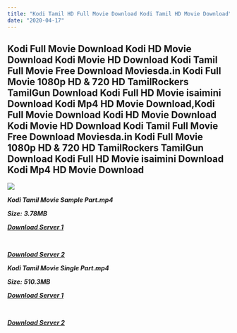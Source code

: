 ```yaml
---
title: "Kodi Tamil HD Full Movie Download Kodi Tamil HD Movie Download"
date: "2020-04-17"
---
```


## Kodi Full Movie Download Kodi HD Movie Download Kodi Movie HD Download Kodi Tamil Full Movie Free Download Moviesda.in Kodi Full Movie 1080p HD & 720 HD TamilRockers TamilGun Download Kodi Full HD Movie isaimini Download Kodi Mp4 HD Movie Download,Kodi Full Movie Download Kodi HD Movie Download Kodi Movie HD Download Kodi Tamil Full Movie Free Download Moviesda.in Kodi Full Movie 1080p HD & 720 HD TamilRockers TamilGun Download Kodi Full HD Movie isaimini Download Kodi Mp4 HD Movie Download

![](https://images.moviebuff.com/3ce54e15-a8eb-4f79-a806-d399d9afa8d6?w=1000)

**_Kodi Tamil Movie Sample Part.mp4_**

**_Size:_** **_3.78MB_**

**_[Download Server 1](http://s20.uptofiles.net//files/Tamil{300377c8a1a3ba2999b4bbe3381b1ea1a812b0b70d21946c68d529294a5c2999}202016{300377c8a1a3ba2999b4bbe3381b1ea1a812b0b70d21946c68d529294a5c2999}20Movies/Kodi{300377c8a1a3ba2999b4bbe3381b1ea1a812b0b70d21946c68d529294a5c2999}20(2016)/Kodi{300377c8a1a3ba2999b4bbe3381b1ea1a812b0b70d21946c68d529294a5c2999}20(640x360)/Kodi{300377c8a1a3ba2999b4bbe3381b1ea1a812b0b70d21946c68d529294a5c2999}20HD{300377c8a1a3ba2999b4bbe3381b1ea1a812b0b70d21946c68d529294a5c2999}20Sample.mp4)_**

**_[  
](http://s20.uptofiles.net//files/Tamil{300377c8a1a3ba2999b4bbe3381b1ea1a812b0b70d21946c68d529294a5c2999}202016{300377c8a1a3ba2999b4bbe3381b1ea1a812b0b70d21946c68d529294a5c2999}20Movies/Kodi{300377c8a1a3ba2999b4bbe3381b1ea1a812b0b70d21946c68d529294a5c2999}20(2016)/Kodi{300377c8a1a3ba2999b4bbe3381b1ea1a812b0b70d21946c68d529294a5c2999}20(640x360)/Kodi{300377c8a1a3ba2999b4bbe3381b1ea1a812b0b70d21946c68d529294a5c2999}20HD{300377c8a1a3ba2999b4bbe3381b1ea1a812b0b70d21946c68d529294a5c2999}20Sample.mp4)_**

**_[Download Server 2](http://s20.uptofiles.net//files/Tamil{300377c8a1a3ba2999b4bbe3381b1ea1a812b0b70d21946c68d529294a5c2999}202016{300377c8a1a3ba2999b4bbe3381b1ea1a812b0b70d21946c68d529294a5c2999}20Movies/Kodi{300377c8a1a3ba2999b4bbe3381b1ea1a812b0b70d21946c68d529294a5c2999}20(2016)/Kodi{300377c8a1a3ba2999b4bbe3381b1ea1a812b0b70d21946c68d529294a5c2999}20(640x360)/Kodi{300377c8a1a3ba2999b4bbe3381b1ea1a812b0b70d21946c68d529294a5c2999}20HD{300377c8a1a3ba2999b4bbe3381b1ea1a812b0b70d21946c68d529294a5c2999}20Sample.mp4)_**

**_Kodi Tamil Movie Single Part.mp4_**

**_Size:_** **_510.3MB_**

**_[Download Server 1](http://s20.uptofiles.net//files/Tamil{300377c8a1a3ba2999b4bbe3381b1ea1a812b0b70d21946c68d529294a5c2999}202016{300377c8a1a3ba2999b4bbe3381b1ea1a812b0b70d21946c68d529294a5c2999}20Movies/Kodi{300377c8a1a3ba2999b4bbe3381b1ea1a812b0b70d21946c68d529294a5c2999}20(2016)/Kodi{300377c8a1a3ba2999b4bbe3381b1ea1a812b0b70d21946c68d529294a5c2999}20(640x360)/Kodi{300377c8a1a3ba2999b4bbe3381b1ea1a812b0b70d21946c68d529294a5c2999}20HD.mp4)_**

**_[  
](http://s20.uptofiles.net//files/Tamil{300377c8a1a3ba2999b4bbe3381b1ea1a812b0b70d21946c68d529294a5c2999}202016{300377c8a1a3ba2999b4bbe3381b1ea1a812b0b70d21946c68d529294a5c2999}20Movies/Kodi{300377c8a1a3ba2999b4bbe3381b1ea1a812b0b70d21946c68d529294a5c2999}20(2016)/Kodi{300377c8a1a3ba2999b4bbe3381b1ea1a812b0b70d21946c68d529294a5c2999}20(640x360)/Kodi{300377c8a1a3ba2999b4bbe3381b1ea1a812b0b70d21946c68d529294a5c2999}20HD.mp4)_**

**_[Download Server 2](http://s20.uptofiles.net//files/Tamil{300377c8a1a3ba2999b4bbe3381b1ea1a812b0b70d21946c68d529294a5c2999}202016{300377c8a1a3ba2999b4bbe3381b1ea1a812b0b70d21946c68d529294a5c2999}20Movies/Kodi{300377c8a1a3ba2999b4bbe3381b1ea1a812b0b70d21946c68d529294a5c2999}20(2016)/Kodi{300377c8a1a3ba2999b4bbe3381b1ea1a812b0b70d21946c68d529294a5c2999}20(640x360)/Kodi{300377c8a1a3ba2999b4bbe3381b1ea1a812b0b70d21946c68d529294a5c2999}20HD.mp4)_**

